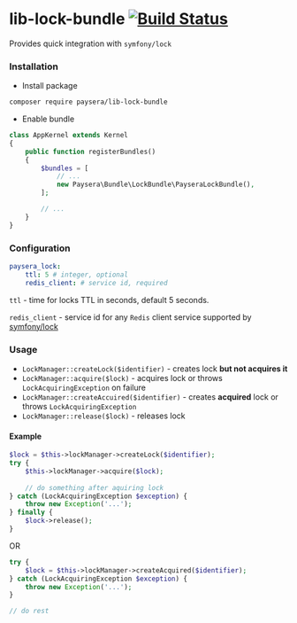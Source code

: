# lib-lock-bundle [![Build Status](https://travis-ci.org/paysera/lib-lock-bundle.svg?branch=master)](https://travis-ci.org/paysera/lib-lock-bundle)

Provides quick integration with `symfony/lock`

### Installation
- Install package
```bash
composer require paysera/lib-lock-bundle
```
- Enable bundle
```php
class AppKernel extends Kernel
{
    public function registerBundles()
    {
        $bundles = [
            // ...
            new Paysera\Bundle\LockBundle\PayseraLockBundle(),
        ];

        // ...
    }
}
```

### Configuration
```yaml
paysera_lock:
    ttl: 5 # integer, optional
    redis_client: # service id, required
```
`ttl` - time for locks TTL in seconds, default 5 seconds.

`redis_client` - service id for any `Redis` client service supported by [symfony/lock](https://symfony.com/doc/master/components/lock.html#lock-store-redis)  

### Usage

* `LockManager::createLock($identifier)` - creates lock **but not acquires it**
* `LockManager::acquire($lock)` - acquires lock or throws `LockAcquiringException` on failure
* `LockManager::createAccuired($identifier)` - creates **acquired** lock or throws `LockAcquiringException`
* `LockManager::release($lock)` - releases lock

#### Example

```php
$lock = $this->lockManager->createLock($identifier);
try {
    $this->lockManager->acquire($lock);
    
    // do something after aquiring lock
} catch (LockAcquiringException $exception) {
    throw new Exception('...');
} finally {
    $lock->release();
}
```
OR
```php
try {
    $lock = $this->lockManager->createAcquired($identifier);
} catch (LockAcquiringException $exception) {
    throw new Exception('...');
}

// do rest
```
